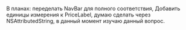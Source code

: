 В планах:
переделать NavBar для полного соответствия,
Добавить единицы измерения к PriceLabel, думаю сделать через NSAttributedString, в данный момент изучаю данный вопрос.
